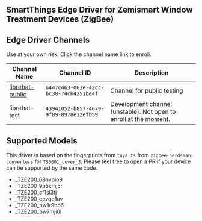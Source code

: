 SmartThings Edge Driver for Zemismart Window Treatment Devices (ZigBee)
-----------------------------------------------------------------------

## Edge Driver Channels

Use at your own risk. Click the channel name link to enroll.

| Channel Name | Channel ID | Description |
|--------------|------------|-------------|
| [librehat-public](https://bestow-regional.api.smartthings.com/invite/1J2QPa0e8LM0) | `6447c463-063e-42cc-bc38-74cb4251be4f` | Channel for public testing     |
| librehat-test   | `43941052-b857-4679-9f89-8978e12efb59` | Development channel (unstable). Not open to enroll at the moment. |

## Supported Models

This driver is based on the fingerprints from `tuya.ts` from `zigbee-herdsman-converters` for `TS0601_cover_3`. Please feel free to open a PR if your device can be supported by the same code.

 - _TZE200_68nvbio9
 - _TZE200_9p5xmj5r
 - _TZE200_cf1sl3tj
 - _TZE200_eevqq1uv
 - _TZE200_nw1r9hp6
 - _TZE200_pw7mji0l

